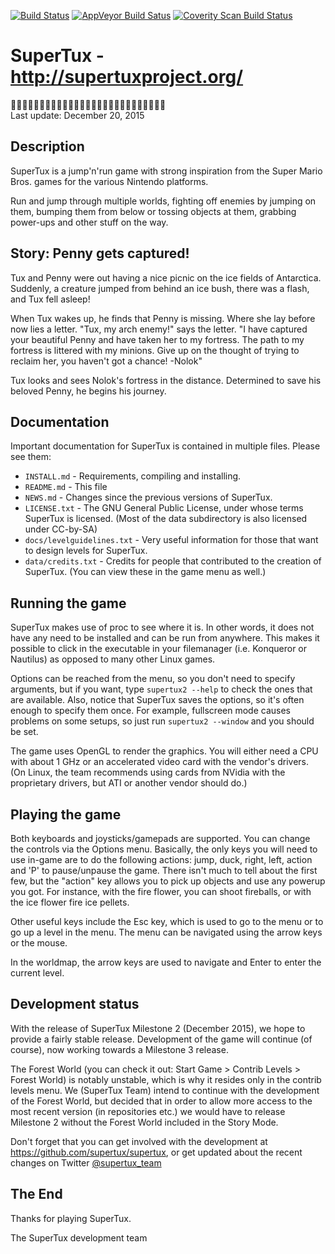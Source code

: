[![Build Status](https://travis-ci.org/SuperTux/supertux.svg?branch=master)](https://travis-ci.org/SuperTux/supertux)
[![AppVeyor Build Satus](https://ci.appveyor.com/api/projects/status/github/SuperTux/supertux?svg=true&branch=master)](https://ci.appveyor.com/project/maths22/supertux-9ml4d/branch/master)
[![Coverity Scan Build Status](https://scan.coverity.com/projects/4025/badge.svg)](https://scan.coverity.com/projects/4025)
# SuperTux - <http://supertuxproject.org/>
:penguin::penguin::penguin::penguin::penguin::penguin::penguin::penguin::penguin::penguin::penguin::penguin::penguin::penguin::penguin::penguin::penguin::penguin::penguin::penguin::penguin::penguin::penguin::penguin::penguin::penguin::penguin:<br />
Last update: December 20, 2015

## Description

SuperTux is a jump'n'run game with strong inspiration from the
Super Mario Bros. games for the various Nintendo platforms.

Run and jump through multiple worlds, fighting off enemies by jumping
on them, bumping them from below or tossing objects at them, grabbing
power-ups and other stuff on the way.


## Story: Penny gets captured!

Tux and Penny were out having a nice picnic on the ice fields of
Antarctica. Suddenly, a creature jumped from behind an ice bush, there
was a flash, and Tux fell asleep!

When Tux wakes up, he finds that Penny is missing. Where she lay
before now lies a letter. "Tux, my arch enemy!" says the letter. "I
have captured your beautiful Penny and have taken her to my fortress.
The path to my fortress is littered with my minions. Give up on the
thought of trying to reclaim her, you haven't got a chance! -Nolok"

Tux looks and sees Nolok's fortress in the distance. Determined to
save his beloved Penny, he begins his journey.


## Documentation

Important documentation for SuperTux is contained in multiple files.
Please see them:

* `INSTALL.md` - Requirements, compiling and installing.
* `README.md` - This file
* `NEWS.md` - Changes since the previous versions of SuperTux.
* `LICENSE.txt` - The GNU General Public License, under whose terms SuperTux is
licensed. (Most of the data subdirectory is also licensed under
CC-by-SA)
* `docs/levelguidelines.txt` - Very useful information for those that want to
design levels for SuperTux.
* `data/credits.txt` - Credits for people that contributed to the creation of
SuperTux. (You can view these in the game menu as well.)


## Running the game

SuperTux makes use of proc to see where it is. In other words, it does
not have any need to be installed and can be run from anywhere. This
makes it possible to click in the executable in your filemanager (i.e.
Konqueror or Nautilus) as opposed to many other Linux games.

Options can be reached from the menu, so you don't need to specify
arguments, but if you want, type `supertux2 --help` to check the ones
that are available. Also, notice that SuperTux saves the options, so
it's often enough to specify them once. For example, fullscreen mode
causes problems on some setups, so just run `supertux2 --window` and
you should be set.

The game uses OpenGL to render the graphics. You will either need a
CPU with about 1 GHz or an accelerated video card with the vendor's
drivers. (On Linux, the team recommends using cards from NVidia with
the proprietary drivers, but ATI or another vendor should do.)


## Playing the game

Both keyboards and joysticks/gamepads are supported. You can change
the controls via the Options menu. Basically, the only keys you will
need to use in-game are to do the following actions: jump, duck,
right, left, action and 'P' to pause/unpause the game. There isn't much
to tell about the first few, but the "action" key allows you to pick
up objects and use any powerup you got. For instance, with the fire
flower, you can shoot fireballs, or with the ice flower fire ice pellets.

Other useful keys include the Esc key, which is used to go to the menu
or to go up a level in the menu. The menu can be navigated using the
arrow keys or the mouse.

In the worldmap, the arrow keys are used to navigate and Enter to
enter the current level.


## Development status

With the release of SuperTux Milestone 2 (December 2015), we hope to
provide a fairly stable release. Development of the game will continue
(of course), now working towards a Milestone 3 release.

The Forest World (you can check it out:
Start Game > Contrib Levels > Forest World) is notably unstable, which
is why it resides only in the contrib levels menu. We (SuperTux Team)
intend to continue with the development of the Forest World, but
decided that in order to allow more access to the most recent version
(in repositories etc.) we would have to release Milestone 2 without the 
Forest World included in the Story Mode.

Don't forget that you can get involved with the development at
<https://github.com/supertux/supertux>,
or get updated about the recent changes on Twitter 
[@supertux_team](https://twitter.com/supertux_team)


## The End

Thanks for playing SuperTux.

The SuperTux development team
